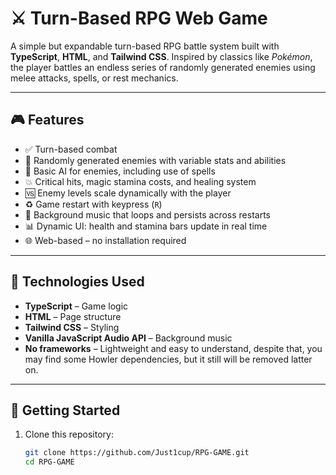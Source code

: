 # ⚔️ Turn-Based RPG Web Game

A simple but expandable turn-based RPG battle system built with **TypeScript**, **HTML**, and **Tailwind CSS**. Inspired by classics like *Pokémon*, the player battles an endless series of randomly generated enemies using melee attacks, spells, or rest mechanics.

---

## 🎮 Features

- ✅ Turn-based combat
- 🎲 Randomly generated enemies with variable stats and abilities
- 🧠 Basic AI for enemies, including use of spells
- 💥 Critical hits, magic stamina costs, and healing system
- 🆚 Enemy levels scale dynamically with the player
- ♻️ Game restart with keypress (`R`)
- 🔁 Background music that loops and persists across restarts
- 📊 Dynamic UI: health and stamina bars update in real time
- 🌐 Web-based – no installation required

---

## 🧪 Technologies Used

- **TypeScript** – Game logic
- **HTML** – Page structure
- **Tailwind CSS** – Styling
- **Vanilla JavaScript Audio API** – Background music
- **No frameworks** – Lightweight and easy to understand, despite that, you may find some Howler dependencies, but it still will be removed latter on. 

---

## 🚀 Getting Started

1. Clone this repository:
   ```bash
   git clone https://github.com/Just1cup/RPG-GAME.git
   cd RPG-GAME

